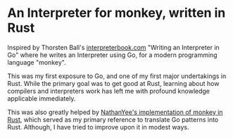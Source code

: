 # An Interpreter for monkey, written in Rust
Inspired by Thorsten Ball's [interpreterbook.com](https://interpreterbook.com) "Writing an Interpreter in Go" where he writes an Interpreter using Go, for a modern programming language "monkey".

This was my first exposure to Go, and one of my first major undertakings in Rust. While the primary goal was to get good at Rust, learning about how compilers and interpreters work has left me with profound knowledge applicable immediately. 

This was also greatly helped by [NathanYee's implementation of monkey in Rust](https://github.com/NathanYee/monkey-rs/tree/master), which served as my primary reference to translate Go patterns into Rust. Although, I have tried to improve upon it in modest ways.
